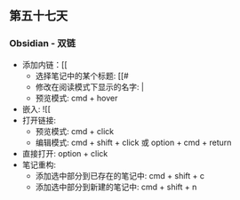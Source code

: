 ## 第五十七天

### Obsidian - 双链

- 添加内链：[[
  - 选择笔记中的某个标题: [[#
  - 修改在阅读模式下显示的名字: |
  - 预览模式: cmd + hover
- 嵌入: ![[
- 打开链接:
  - 预览模式: cmd + click
  - 编辑模式: cmd + shift + click 或 option + cmd + return
- 直接打开: option + click
- 笔记重构:
  - 添加选中部分到已存在的笔记中: cmd + shift + c
  - 添加选中部分到新建的笔记中: cmd + shift + n
